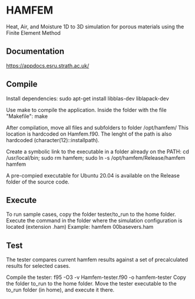 # HAMFEM
Heat, Air, and Moisture 1D to 3D simulation for porous materials using the Finite Element Method

## Documentation
https://appdocs.esru.strath.ac.uk/

## Compile
Install dependencies:
	sudo apt-get install libblas-dev liblapack-dev

Use make to compile the application. Inside the folder with the file "Makefile":
	make

After compilation, move all files and subfolders to folder /opt/hamfem/
This location is hardcoded on Hamfem.f90. The lenght of the path is also hardcoded (character(12)::installpath).

Create a symbolic link to the executable in a folder already on the PATH:
	cd /usr/local/bin; sudo rm hamfem; sudo ln -s /opt/hamfem/Release/hamfem hamfem

 A pre-compied executable for Ubuntu 20.04 is available on the Release folder of the source code.

## Execute
To run sample cases, copy the folder tester/to_run to the home folder.
Execute the command in the folder where the simulation configuration is located (extension .ham)
Example:
	hamfem  00basevers.ham

## Test
The tester compares current hamfem results against a set of precalculated results for selected cases.

Compile the tester:
  f95 -O3 -v  Hamfem-tester.f90  -o hamfem-tester
Copy the folder to_run to the home folder.
Move the tester executable to the to_run folder (in home), and execute it there.
